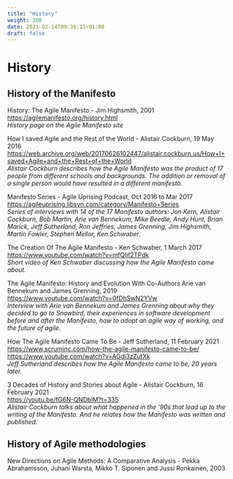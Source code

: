 ```yaml
---
title: "History"
weight: 300
date: 2021-02-14T09:39:11+01:00
draft: false
---
```


# History

## History of the Manifesto

History: The Agile Manifesto - Jim Highsmith, 2001  
https://agilemanifesto.org/history.html  
*History page on the Agile Manifesto site*

How I saved Agile and the Rest of the World - Alistair Cockburn, 19 May 2016  
https://web.archive.org/web/20170626102447/alistair.cockburn.us/How+I+saved+Agile+and+the+Rest+of+the+World  
*Alistair Cockburn describes how the Agile Manifesto was the product of 17 people from different schools and backgrounds. The addition or removal of a single person would have resulted in a different manifesto.*

Manifesto Series - Agile Uprising Podcast, Oct 2016 to Mar 2017  
https://agileuprising.libsyn.com/category/Manifesto+Series  
*Series of interviews with 14 of the 17 Manifesto authors: Jon Kern, Alistair Cockburn, Bob Martin, Arie van Bennekum, Mike Beedle, Andy Hunt, Brian Marick, Jeff Sutherland, Ron Jeffries, James Grenning, Jim Highsmith, Martin Fowler, Stephen Mellor, Ken Schwaber.*

The Creation Of The Agile Manifesto - Ken Schwaber, 1 March 2017  
https://www.youtube.com/watch?v=mfQIjf2TPdk  
*Short video of Ken Schwaber discussing how the Agile Manifesto came about.*


The Agile Manifesto: History and Evolution With Co-Authors Arie van Bennekum and James Grenning, 2019  
https://www.youtube.com/watch?v=0fDhSwN2YVw  
*Interview with Arie van Bennekum and James Grenning about why they decided to go to Snowbird, their experiences in software development before and after the Manifesto, how to adopt an agile way of working, and the future of agile.*

How The Agile Manifesto Came To Be - Jeff Sutherland, 11 February 2021  
https://www.scruminc.com/how-the-agile-manifesto-came-to-be/  
https://www.youtube.com/watch?v=AGdi3zZutXk  
*Jeff Sutherland describes how the Agile Manifesto came to be, 20 years later.*

3 Decades of History and Stories about Agile - Alistair Cockburn, 16 February 2021  
https://youtu.be/fG6N-QNDblM?t=335  
*Alistair Cockburn talks about what happened in the '90s that lead up to the writing of the Manifesto. And he relates how the Manifesto was written and published.*


## History of Agile methodologies
New Directions on Agile Methods: A Comparative Analysis - Pekka Abrahamsson, Juhani Warsta, Mikko T. Siponen and Jussi Ronkainen, 2003